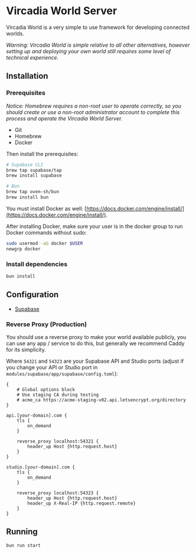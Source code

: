 # Vircadia World Server

Vircadia World is a very simple to use framework for developing connected worlds.

*Warning: Vircadia World is simple relative to all other alternatives, however setting up and deploying your own world still requires some level of technical experience.*

## Installation

### Prerequisites

*Notice: Homebrew requires a non-root user to operate correctly, so you should create or use a non-root administrator account to complete this process and operate the Vircadia World Server.*

* Git
* Homebrew
* Docker

Then install the prerequisites:

```sh
# Supabase CLI
brew tap supabase/tap
brew install supabase

# Bun
brew tap oven-sh/bun
brew install bun
```

You must install Docker as well: [https://docs.docker.com/engine/install/](https://docs.docker.com/engine/install/).

After installing Docker, make sure your user is in the docker group to run Docker commands without sudo:

```sh
sudo usermod -aG docker $USER
newgrp docker
```

### Install dependencies

```bash
bun install
```

## Configuration

* [Supabase](modules/supabase/README.md)

### Reverse Proxy (Production)

You should use a reverse proxy to make your world available publicly, you can use any app / service to do this, but generally we recommend Caddy for its simplicity.

Where `54321` and `54323` are your Supabase API and Studio ports (adjust if you change your API or Studio port in `modules/supabase/app/supabase/config.toml`):

```
{
    # Global options block
    # Use staging CA during testing
    # acme_ca https://acme-staging-v02.api.letsencrypt.org/directory
}

api.[your-domain].com {
    tls {
        on_demand
    }
    
    reverse_proxy localhost:54321 {
        header_up Host {http.request.host}
    }
}

studio.[your-domain].com {
    tls {
        on_demand
    }
    
    reverse_proxy localhost:54323 {
        header_up Host {http.request.host}
        header_up X-Real-IP {http.request.remote}
    }
}
```

## Running

```bash
bun run start
```
